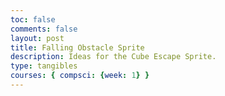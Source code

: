 ```yaml
---
toc: false
comments: false
layout: post
title: Falling Obstacle Sprite
description: Ideas for the Cube Escape Sprite.
type: tangibles
courses: { compsci: {week: 1} }
---
```

<script>
    var i = { blocks: [0x0F00, 0x2222, 0x00F0, 0x4444], color: 'cyan'   };
    var j = { blocks: [0x44C0, 0x8E00, 0x6440, 0x0E20], color: 'blue'   };
    var l = { blocks: [0x4460, 0x0E80, 0xC440, 0x2E00], color: 'orange' };
    var o = { blocks: [0xCC00, 0xCC00, 0xCC00, 0xCC00], color: 'yellow' };
    var s = { blocks: [0x06C0, 0x8C40, 0x6C00, 0x4620], color: 'green'  };
    var t = { blocks: [0x0E40, 0x4C40, 0x4E00, 0x4640], color: 'purple' };
    var z = { blocks: [0x0C60, 0x4C80, 0xC600, 0x2640], color: 'red'    };

    function eachblock(type, x, y, dir, fn) {
  var bit, result, row = 0, col = 0, blocks = type.blocks[dir];
  for(bit = 0x8000 ; bit > 0 ; bit = bit >> 1) {
    if (blocks & bit) {
      fn(x + col, y + row);
    }
    if (++col === 4) {
      col = 0;
      ++row;
    }
  }
};

function occupied(type, x, y, dir) {
  var result = false
  eachblock(type, x, y, dir, function(x, y) {
    if ((x < 0) || (x >= nx) || (y < 0) || (y >= ny) || getBlock(x,y))
      result = true;
  });
  return result;
};

function unoccupied(type, x, y, dir) {
  return !occupied(type, x, y, dir);
};

var pieces = [i,j,l,o,s,t,z];
var next = pieces[Math.round(Math.random(0, pieces.length-1))];

</script>